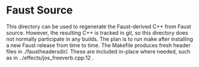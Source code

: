 # Faust Source

This directory can be used to regenerate the Faust-derived C++ from Faust source.
However, the resulting C++ is tracked in git, so this directory does not normally participate in any builds.
The plan is to run make after installing a new Faust release from time to time.
The Makefile produces fresh header files in ./faustheadersdir/.
These are included in-place where needed, such as in ../effects/jos_freeverb.cpp:12 .

